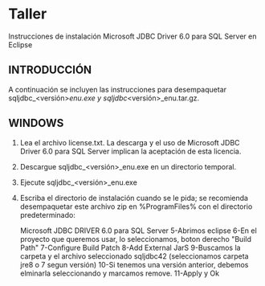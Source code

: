 # Taller
Instrucciones de instalación
 Microsoft JDBC Driver 6.0 para SQL Server en Eclipse


INTRODUCCIÓN
------------
A continuación se incluyen las instrucciones para desempaquetar sqljdbc_<versión>_enu.exe y sqljdbc_<versión>_enu.tar.gz.


WINDOWS
-------
1. Lea el archivo license.txt. La descarga y el uso de Microsoft JDBC Driver 6.0 para SQL Server implican la aceptación de esta licencia.

2. Descargue sqljdbc_<versión>_enu.exe en un directorio temporal.

3. Ejecute sqljdbc_<versión>_enu.exe

4. Escriba el directorio de instalación cuando se le pida; se recomienda desempaquetar
este archivo zip en %ProgramFiles% con el directorio predeterminado:

	Microsoft JDBC DRIVER 6.0 para SQL Server
5-Abrimos eclipse
6-En el proyecto que queremos usar, lo seleccionamos, boton derecho "Build Path"
7-Configure Build Patch
8-Add External JarS
9-Buscamos la carpeta y el archivo seleccionado sqljdbc42  (seleccionamos carpeta jre8 o 7 segun versión)
10-Si tenemos una versión anterior, debemos elminarla seleccionando y marcamos remove.
11-Apply y Ok
